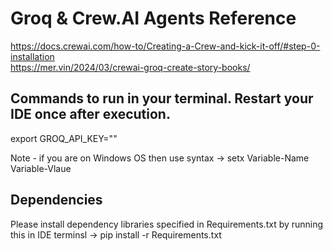 # Groq & Crew.AI Agents Reference
https://docs.crewai.com/how-to/Creating-a-Crew-and-kick-it-off/#step-0-installation  
https://mer.vin/2024/03/crewai-groq-create-story-books/  


## Commands to run in your terminal. Restart your IDE once after execution.
export GROQ_API_KEY="<your-Groq-API-Key>"  

Note - if you are on Windows OS then use syntax -> setx Variable-Name Variable-Vlaue 

## Dependencies
Please install dependency libraries specified in Requirements.txt by running this in IDE terminsl -> pip install -r Requirements.txt